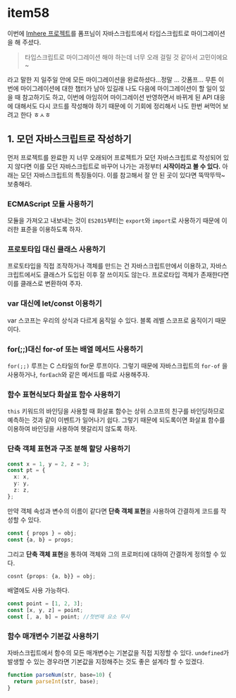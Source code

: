 # item58

이번에 <a href="https://github.com/binary-ho/imhere-client">Imhere 프로젝트</a>를 폼프님이 자바스크립트에서 타입스크립트로 마이그레이션을 해 주셨다. 
> 타입스크립트로 마이그레이션 해야 하는데 너무 오래 걸릴 것 같아서 고민이에요~

라고 말한 지 일주일 안에 모든 마이그레이션을 완료하셨다...정말 ... 갓폼프...
무튼 이번에 마이그레이션에 대한 챕터가 남아 있길래 나도 다음에 마이그레이션이 할 일이 있을 때 참고하기도 하고, 이번에 아임히어 마이그레이션 반영하면서 바뀌게 된 API 대응에 대해서도 다시 코드를 작성해야 하기 때문에 이 기회에 정리해서 나도 한번 써먹어 보려고 한다 ㅎㅅㅎ 

## 1. 모던 자바스크립트로 작성하기
먼저 프로젝트를 완료한 지 너무 오래되어 프로젝트가 모던 자바스크립트로 작성되어 있지 않다면 이를 모던 자바스크립트로 바꾸어 나가는 과정부터 **시작이라고 볼 수 있다.** 아래는 모던 자바스크립트의 특징들이다. 이를 참고해서 잘 안 된 곳이 있다면 뚝딱뚜딱~ 보충해라.

### ECMAScript 모듈 사용하기
모듈을 가져오고 내보내는 것이 `ES2015`부터는 `export`와 `import`로 사용하기 때문에 이러한 표준을 이용하도록 하자.

### 프로토타입 대신 클래스 사용하기
프로토타입을 직접 조작하거나 객체를 만드는 건 자바스크립트만에서 이용하고, 자바스크립트에서도 클래스가 도입된 이후 잘 쓰이지도 않는다. 프로로타입 객체가 존재한다면 이를 클래스로 변환하여 주자.

### var 대신에 let/const 이용하기
var 스코프는 우리의 상식과 다르게 움직일 수 있다. 블록 레벨 스코프로 움직이기 때문이다. 

### for(;;)대신 for-of 또는 배열 메서드 사용하기
`for(;;)` 루프는 C 스타일의 for문 루프이다. 그렇기 때문에 자바스크립트의 `for-of` 을 사용하거나, `forEach`와 같은 메서드를 따로 사용해주자.

### 함수 표현식보다 화살표 함수 사용하기
`this` 키워드의 바인딩을 사용할 때 화살표 함수는 상위 스코프의 친구를 바인딩하므로 예측하는 것과 같이 이벤트가 일어나기 쉽다. 그렇기 때문에 되도록이면 화살표 함수를 이용하여 바인딩을 사용하여 헷갈리지 않도록 하자.

### 단축 객체 표현과 구조 분해 할당 사용하기
```ts
const x = 1, y = 2, z = 3;
const pt = {
  x: x,
  y: y,
  z: z,
};
```
만약 객체 속성과 변수의 이름이 같다면 **단축 객체 표현**을 사용하여 간결하게 코드를 작성할 수 있다.
```ts
const { props } = obj;
const {a, b} = props;
```
그리고 **단축 객체 표현**을 통하여 객체와 그의 프로퍼티에 대하여 간결하게 정의할 수 있다.
```ts
cosnt {props: {a, b}} = obj;
```
배열에도 사용 가능하다.
```ts
const point = [1, 2, 3];
const [x, y, z] = point;
const [, a, b] = point; //첫번재 요소 무시
```

### 함수 매개변수 기본값 사용하기
자바스크립트에서 함수의 모든 매개변수는 기본값을 직접 지정할 수 있다. `undefined`가 발생할 수 있는 경우라면 기본값을 지정해주는 것도 좋은 설계라 할 수 있겠다.
```ts
function parseNum(str, base=10) {
  return parseInt(str, base);
}
```

